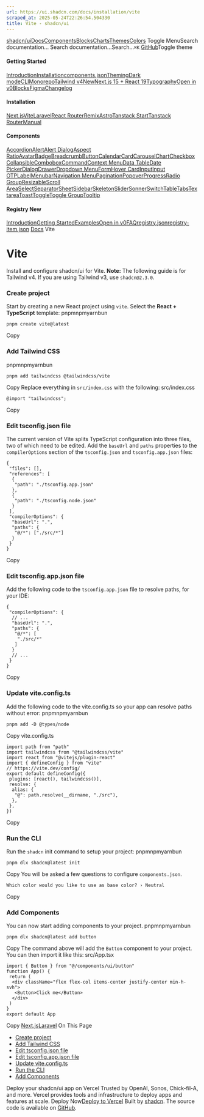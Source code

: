 ```yaml
---
url: https://ui.shadcn.com/docs/installation/vite
scraped_at: 2025-05-24T22:26:54.504330
title: Vite - shadcn/ui
---
```


[shadcn/ui](https://ui.shadcn.com/)[Docs](https://ui.shadcn.com/docs/installation)[Components](https://ui.shadcn.com/docs/components)[Blocks](https://ui.shadcn.com/blocks)[Charts](https://ui.shadcn.com/charts)[Themes](https://ui.shadcn.com/themes)[Colors](https://ui.shadcn.com/colors)
Toggle MenuSearch documentation...
Search documentation...Search...`⌘K`
[GitHub](https://github.com/shadcn-ui/ui)Toggle theme
#### Getting Started 
[Introduction](https://ui.shadcn.com/docs)[Installation](https://ui.shadcn.com/docs/installation)[components.json](https://ui.shadcn.com/docs/components-json)[Theming](https://ui.shadcn.com/docs/theming)[Dark mode](https://ui.shadcn.com/docs/dark-mode)[CLI](https://ui.shadcn.com/docs/cli)[Monorepo](https://ui.shadcn.com/docs/monorepo)[Tailwind v4New](https://ui.shadcn.com/docs/tailwind-v4)[Next.js 15 + React 19](https://ui.shadcn.com/docs/react-19)[Typography](https://ui.shadcn.com/docs/components/typography)[Open in v0](https://ui.shadcn.com/docs/v0)[Blocks](https://ui.shadcn.com/docs/blocks)[Figma](https://ui.shadcn.com/docs/figma)[Changelog](https://ui.shadcn.com/docs/changelog)
#### Installation 
[Next.js](https://ui.shadcn.com/docs/installation/next)[Vite](https://ui.shadcn.com/docs/installation/vite)[Laravel](https://ui.shadcn.com/docs/installation/laravel)[React Router](https://ui.shadcn.com/docs/installation/react-router)[Remix](https://ui.shadcn.com/docs/installation/remix)[Astro](https://ui.shadcn.com/docs/installation/astro)[Tanstack Start](https://ui.shadcn.com/docs/installation/tanstack)[Tanstack Router](https://ui.shadcn.com/docs/installation/tanstack-router)[Manual](https://ui.shadcn.com/docs/installation/manual)
#### Components 
[Accordion](https://ui.shadcn.com/docs/components/accordion)[Alert](https://ui.shadcn.com/docs/components/alert)[Alert Dialog](https://ui.shadcn.com/docs/components/alert-dialog)[Aspect Ratio](https://ui.shadcn.com/docs/components/aspect-ratio)[Avatar](https://ui.shadcn.com/docs/components/avatar)[Badge](https://ui.shadcn.com/docs/components/badge)[Breadcrumb](https://ui.shadcn.com/docs/components/breadcrumb)[Button](https://ui.shadcn.com/docs/components/button)[Calendar](https://ui.shadcn.com/docs/components/calendar)[Card](https://ui.shadcn.com/docs/components/card)[Carousel](https://ui.shadcn.com/docs/components/carousel)[Chart](https://ui.shadcn.com/docs/components/chart)[Checkbox](https://ui.shadcn.com/docs/components/checkbox)[Collapsible](https://ui.shadcn.com/docs/components/collapsible)[Combobox](https://ui.shadcn.com/docs/components/combobox)[Command](https://ui.shadcn.com/docs/components/command)[Context Menu](https://ui.shadcn.com/docs/components/context-menu)[Data Table](https://ui.shadcn.com/docs/components/data-table)[Date Picker](https://ui.shadcn.com/docs/components/date-picker)[Dialog](https://ui.shadcn.com/docs/components/dialog)[Drawer](https://ui.shadcn.com/docs/components/drawer)[Dropdown Menu](https://ui.shadcn.com/docs/components/dropdown-menu)[Form](https://ui.shadcn.com/docs/components/form)[Hover Card](https://ui.shadcn.com/docs/components/hover-card)[Input](https://ui.shadcn.com/docs/components/input)[Input OTP](https://ui.shadcn.com/docs/components/input-otp)[Label](https://ui.shadcn.com/docs/components/label)[Menubar](https://ui.shadcn.com/docs/components/menubar)[Navigation Menu](https://ui.shadcn.com/docs/components/navigation-menu)[Pagination](https://ui.shadcn.com/docs/components/pagination)[Popover](https://ui.shadcn.com/docs/components/popover)[Progress](https://ui.shadcn.com/docs/components/progress)[Radio Group](https://ui.shadcn.com/docs/components/radio-group)[Resizable](https://ui.shadcn.com/docs/components/resizable)[Scroll Area](https://ui.shadcn.com/docs/components/scroll-area)[Select](https://ui.shadcn.com/docs/components/select)[Separator](https://ui.shadcn.com/docs/components/separator)[Sheet](https://ui.shadcn.com/docs/components/sheet)[Sidebar](https://ui.shadcn.com/docs/components/sidebar)[Skeleton](https://ui.shadcn.com/docs/components/skeleton)[Slider](https://ui.shadcn.com/docs/components/slider)[Sonner](https://ui.shadcn.com/docs/components/sonner)[Switch](https://ui.shadcn.com/docs/components/switch)[Table](https://ui.shadcn.com/docs/components/table)[Tabs](https://ui.shadcn.com/docs/components/tabs)[Textarea](https://ui.shadcn.com/docs/components/textarea)[Toast](https://ui.shadcn.com/docs/components/toast)[Toggle](https://ui.shadcn.com/docs/components/toggle)[Toggle Group](https://ui.shadcn.com/docs/components/toggle-group)[Tooltip](https://ui.shadcn.com/docs/components/tooltip)
#### Registry New
[Introduction](https://ui.shadcn.com/docs/registry)[Getting Started](https://ui.shadcn.com/docs/registry/getting-started)[Examples](https://ui.shadcn.com/docs/registry/examples)[Open in v0](https://ui.shadcn.com/docs/registry/open-in-v0)[FAQ](https://ui.shadcn.com/docs/registry/faq)[registry.json](https://ui.shadcn.com/docs/registry/registry-json)[registry-item.json](https://ui.shadcn.com/docs/registry/registry-item-json)
[Docs](https://ui.shadcn.com/docs)
Vite
# Vite
Install and configure shadcn/ui for Vite.
**Note:** The following guide is for Tailwind v4. If you are using Tailwind v3, use `shadcn@2.3.0`.
### [](https://ui.shadcn.com/docs/installation/vite#create-project)Create project
Start by creating a new React project using `vite`. Select the **React + TypeScript** template:
pnpmnpmyarnbun
```
pnpm create vite@latest

```

Copy
### [](https://ui.shadcn.com/docs/installation/vite#add-tailwind-css)Add Tailwind CSS
pnpmnpmyarnbun
```
pnpm add tailwindcss @tailwindcss/vite

```

Copy
Replace everything in `src/index.css` with the following:
src/index.css
```
@import "tailwindcss";
```
Copy
### [](https://ui.shadcn.com/docs/installation/vite#edit-tsconfigjson-file)Edit tsconfig.json file
The current version of Vite splits TypeScript configuration into three files, two of which need to be edited. Add the `baseUrl` and `paths` properties to the `compilerOptions` section of the `tsconfig.json` and `tsconfig.app.json` files:
```
{
 "files": [],
 "references": [
  {
   "path": "./tsconfig.app.json"
  },
  {
   "path": "./tsconfig.node.json"
  }
 ],
 "compilerOptions": {
  "baseUrl": ".",
  "paths": {
   "@/*": ["./src/*"]
  }
 }
}
```
Copy
### [](https://ui.shadcn.com/docs/installation/vite#edit-tsconfigappjson-file)Edit tsconfig.app.json file
Add the following code to the `tsconfig.app.json` file to resolve paths, for your IDE:
```
{
 "compilerOptions": {
  // ...
  "baseUrl": ".",
  "paths": {
   "@/*": [
    "./src/*"
   ]
  }
  // ...
 }
}
```
Copy
### [](https://ui.shadcn.com/docs/installation/vite#update-viteconfigts)Update vite.config.ts
Add the following code to the vite.config.ts so your app can resolve paths without error:
pnpmnpmyarnbun
```
pnpm add -D @types/node

```

Copy
vite.config.ts
```
import path from "path"
import tailwindcss from "@tailwindcss/vite"
import react from "@vitejs/plugin-react"
import { defineConfig } from "vite"
// https://vite.dev/config/
export default defineConfig({
 plugins: [react(), tailwindcss()],
 resolve: {
  alias: {
   "@": path.resolve(__dirname, "./src"),
  },
 },
})
```
Copy
### [](https://ui.shadcn.com/docs/installation/vite#run-the-cli)Run the CLI
Run the `shadcn` init command to setup your project:
pnpmnpmyarnbun
```
pnpm dlx shadcn@latest init

```

Copy
You will be asked a few questions to configure `components.json`.
```
Which color would you like to use as base color? › Neutral
```
Copy
### [](https://ui.shadcn.com/docs/installation/vite#add-components)Add Components
You can now start adding components to your project.
pnpmnpmyarnbun
```
pnpm dlx shadcn@latest add button

```

Copy
The command above will add the `Button` component to your project. You can then import it like this:
src/App.tsx
```
import { Button } from "@/components/ui/button"
function App() {
 return (
  <div className="flex flex-col items-center justify-center min-h-svh">
   <Button>Click me</Button>
  </div>
 )
}
export default App
```
Copy
[Next.js](https://ui.shadcn.com/docs/installation/next)[Laravel](https://ui.shadcn.com/docs/installation/laravel)
On This Page
  * [Create project](https://ui.shadcn.com/docs/installation/vite#create-project)
  * [Add Tailwind CSS](https://ui.shadcn.com/docs/installation/vite#add-tailwind-css)
  * [Edit tsconfig.json file](https://ui.shadcn.com/docs/installation/vite#edit-tsconfigjson-file)
  * [Edit tsconfig.app.json file](https://ui.shadcn.com/docs/installation/vite#edit-tsconfigappjson-file)
  * [Update vite.config.ts](https://ui.shadcn.com/docs/installation/vite#update-viteconfigts)
  * [Run the CLI](https://ui.shadcn.com/docs/installation/vite#run-the-cli)
  * [Add Components](https://ui.shadcn.com/docs/installation/vite#add-components)


Deploy your shadcn/ui app on Vercel
Trusted by OpenAI, Sonos, Chick-fil-A, and more.
Vercel provides tools and infrastructure to deploy apps and features at scale.
Deploy Now[Deploy to Vercel](https://vercel.com/new?utm_source=shadcn_site&utm_medium=web&utm_campaign=docs_cta_deploy_now_callout)
Built by [shadcn](https://twitter.com/shadcn). The source code is available on [GitHub](https://github.com/shadcn-ui/ui).

